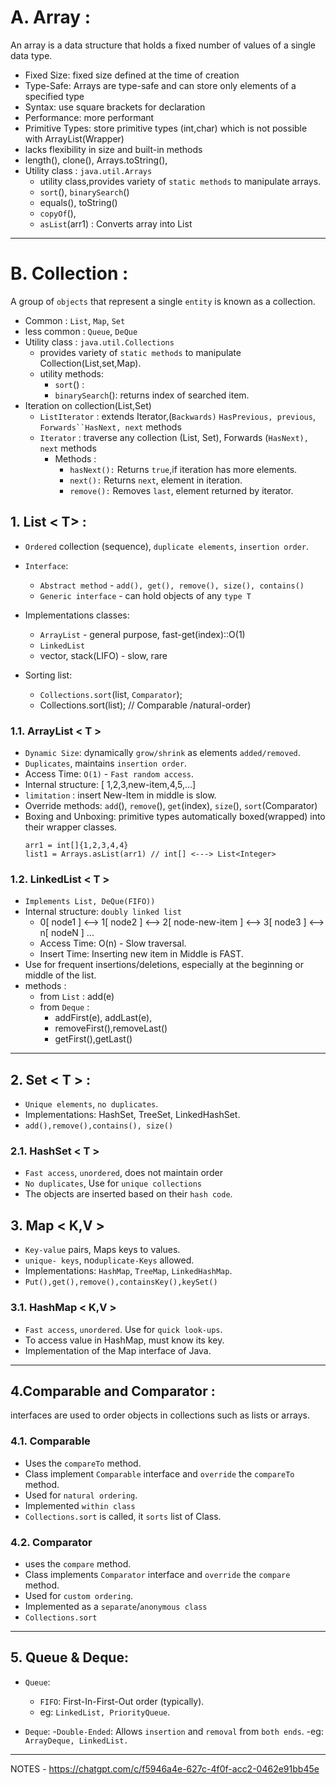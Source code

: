 #  A. Array :
An array is a data structure that holds a fixed number of values of a single data type.
- Fixed Size: fixed size defined at the time of creation
- Type-Safe: Arrays are type-safe and can store only elements of a specified type
- Syntax:  use square brackets for declaration
- Performance: more performant
- Primitive Types: store primitive types (int,char) which is not possible with ArrayList(Wrapper)
- lacks flexibility in size and built-in methods
- length(), clone(), Arrays.toString(),
- Utility class : `java.util.Arrays`
  - utility class,provides variety of `static methods` to manipulate arrays.
  - `sort`(), `binarySearch`()
  - equals(), toString()
  - `copyOf`(), 
  - `asList`(arr1) : Converts array into List

---

# B. Collection :
A group of  `objects` that represent a single `entity` is known as a collection.
- Common : `List`, `Map`, `Set`
- less common : `Queue`, `DeQue`
- Utility class : `java.util.Collections`
  - provides variety of `static methods` to manipulate Collection(List,set,Map).
  - utility methods:
    - `sort`() :
    - `binarySearch`(): returns index of searched item.
- Iteration on collection(List,Set)
  - `ListIterator` : extends Iterator,(`Backwards)` `HasPrevious, previous`, `Forwards``HasNext, next` methods
  - `Iterator`     :  traverse any collection (List, Set), Forwards (`HasNext), next` methods
    - Methods :  
      - `hasNext():` Returns `true`,if iteration has more elements.
      - `next():` Returns `next`, element in iteration.
      - `remove():` Removes `last`, element returned by iterator.


## 1. List < T> :
- `Ordered` collection (sequence),  `duplicate elements`, `insertion order`.
- `Interface`: 
  - `Abstract method` - `add(), get(), remove(), size(), contains()`
  - `Generic interface` - can hold objects of any `type T`

- Implementations classes: 
  - `ArrayList` - general purpose, fast-get(index)::O(1)
  - `LinkedList`  
  - vector, stack(LIFO) - slow, rare
- Sorting list:
  - `Collections.sort`(list, `Comparator`);
  - Collections.sort(list); // Comparable /natural-order)

  
### 1.1. ArrayList < T >
- `Dynamic Size`: dynamically `grow/shrink` as elements `added/removed`.
-  `Duplicates`, maintains `insertion order`.
- Access Time: `O(1)` - `Fast random access`.
- Internal structure: [ 1,2,3,new-item,4,5,...]
- `limitation` : insert New-Item in middle is slow.
- Override methods: `add`(), `remove`(), `get`(index), `size`(), `sort`(Comparator)
- Boxing and Unboxing: primitive types automatically boxed(wrapped) into their wrapper classes.
  ```
  arr1 = int[]{1,2,3,4,4}
  list1 = Arrays.asList(arr1) // int[] <---> List<Integer> 
  ```

### 1.2. LinkedList < T > 
- `Implements List, DeQue(FIFO))`
- Internal structure: `doubly linked list`
  - 0[ node1 ] <--> 1[ node2 ] <--> 2[ node-new-item ] <--> 3[ node3 ] <--> n[ nodeN ] ...
  - Access Time: O(n) - Slow traversal.
  - Insert Time: Inserting new item in Middle is FAST.
- Use for frequent insertions/deletions, especially at the beginning or middle of the list.
- methods :
  - from `List` : add(e)
  - from `Deque` :
    - addFirst(e), addLast(e), 
    - removeFirst(),removeLast()
    - getFirst(),getLast()

---
## 2. Set < T > :
- `Unique elements`, `no duplicates`.
- Implementations: HashSet, TreeSet, LinkedHashSet.
- `add(),remove(),contains(), size()`

### 2.1. HashSet < T >
- `Fast access`, `unordered`, does not maintain order
- `No duplicates`, Use for `unique collections`
- The objects are inserted based on their `hash code`.


## 3. Map < K,V >
- `Key-value` pairs, Maps keys to values.
- `unique- keys`, no`duplicate-Keys` allowed.
- Implementations: `HashMap`, `TreeMap`, `LinkedHashMap`.
- `Put(),get(),remove(),containsKey(),keySet()`

###  3.1. HashMap < K,V >
- `Fast access`, `unordered`. Use for `quick look-ups`.
- To access value in HashMap, must know its key.
- Implementation of the Map interface of Java.

---
## 4.Comparable and Comparator :
interfaces are used to order objects in collections such as lists or arrays.

### 4.1. Comparable
- Uses the `compareTo` method.
- Class implement `Comparable` interface and `override` the `compareTo` method.
- Used for `natural ordering`. 
- Implemented `within class`
- `Collections.sort` is called, it `sorts` list of Class.


### 4.2. Comparator
- uses the `compare` method.
- Class implements `Comparator` interface and `override` the `compare` method.
- Used for `custom ordering`. 
- Implemented as a `separate`/`anonymous class`
- `Collections.sort` 

---
## 5. Queue & Deque:
- `Queue`:
  - `FIFO`: First-In-First-Out order (typically).
  - eg: `LinkedList, PriorityQueue`.

- `Deque`:
  -`Double-Ended`: Allows `insertion` and `removal` from `both ends`.
  -eg: `ArrayDeque, LinkedList.`
---
NOTES -
https://chatgpt.com/c/f5946a4e-627c-4f0f-acc2-0462e91bb45e